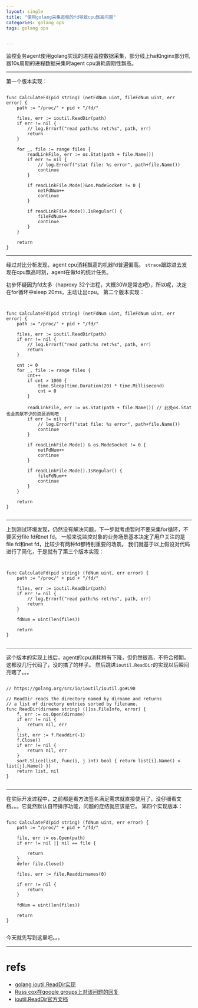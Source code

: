 ```yaml
---
layout: single
title: "使用golang采集进程的fd导致cpu飘高问题"
categories: golang ops
tags: golang ops


---
```


监控业务agent使用golang实现的进程监控数据采集，部分线上ha和nginx部分机器10s周期的进程数据采集时agent cpu消耗周期性飘高。

---

第一个版本实现：

```golang

func CalculateFd(pid string) (netFdNum uint, fileFdNum uint, err error) {
	path := "/proc/" + pid + "/fd/"
	
	files, err := ioutil.ReadDir(path)
	if err != nil {
		// log.Errorf("read path:%s ret:%s", path, err)
		return
	}
	
	for _, file := range files {
		readLinkFile, err := os.Stat(path + file.Name())
		if err != nil {
			// log.Errorf("stat file: %s error", path+file.Name())
			continue
		}
		
		if readLinkFile.Mode()&os.ModeSocket != 0 {
			netFdNum++
			continue
		}
		
		if readLinkFile.Mode().IsRegular() {
			fileFdNum++
			continue
		}
	}

	return
}

```

---

经过对比分析发现，agent cpu消耗飘高的机器fd普遍偏高。 `strace`跟踪进去发现在cpu飘高时刻，agent在做fd的统计任务。

初步怀疑因为fd太多（haproxy 32个进程，大概30W是常态吧），所以呢，决定在for循环中sleep 20ms，主动让出cpu。
第二个版本实现：

```golang


func CalculateFd(pid string) (netFdNum uint, fileFdNum uint, err error) {
	path := "/proc/" + pid + "/fd/"

	files, err := ioutil.ReadDir(path)
	if err != nil {
		// log.Errorf("read path:%s ret:%s", path, err)
		return
	}

	cnt := 0
	for _, file := range files {
		cnt++
		if cnt > 1000 {
			time.Sleep(time.Duration(20) * time.Millisecond)
			cnt = 0
		}

		readLinkFile, err := os.Stat(path + file.Name()) // 此处os.Stat也会贡献不少的资源消耗吧
		if err != nil {
			// log.Errorf("stat file: %s error", path+file.Name())
			continue
		}

		if readLinkFile.Mode() & os.ModeSocket != 0 {
			netFdNum++
			continue
		}

		if readLinkFile.Mode().IsRegular() {
			fileFdNum++
			continue
		}
	}

	return
}


```

---

上到测试环境发现，仍然没有解决问题，下一步就考虑暂时不要采集for循环，不要区分file fd和net fd。
一般来说监控对象的业务场景基本决定了用户关注的是file fd和net fd，比较少有两种fd都特别重要的场景。
我们就基于以上假设对代码进行了简化，于是就有了第三个版本实现：


```golang


func CalculateFd(pid string) (fdNum uint, err error) {
	path := "/proc/" + pid + "/fd/"

	files, err := ioutil.ReadDir(path)
	if err != nil {
		// log.Errorf("read path:%s ret:%s", path, err)
		return
	}

	fdNum = uint(len(files))

	return
}


```

---

这个版本的实现上线后，agent的cpu消耗稍有下降，但仍然很高，不符合预期。这都没几行代码了，没的搞了的样子。
然后跳进`ioutil.ReadDir`的实现以后瞬间亮瞎了。。。


```golang

// https://golang.org/src/io/ioutil/ioutil.go#L90

// ReadDir reads the directory named by dirname and returns
// a list of directory entries sorted by filename.
func ReadDir(dirname string) ([]os.FileInfo, error) {
	f, err := os.Open(dirname)
	if err != nil {
		return nil, err
	}
	list, err := f.Readdir(-1)
	f.Close()
	if err != nil {
		return nil, err
	}
	sort.Slice(list, func(i, j int) bool { return list[i].Name() < list[j].Name() })
	return list, nil
}


```

---

在实际开发过程中，之前都是看方法签名满足需求就直接使用了，没仔细看文档。。。它竟然默认自带排序功能，问题的症结就应该是它。
第四个实现版本：


```golang

func CalculateFd(pid string) (fdNum uint, err error) {
	path := "/proc/" + pid + "/fd/"

	file, err := os.Open(path)
	if err != nil || nil == file {

		return
	}
	defer file.Close()

	files, err := file.Readdirnames(0)

	if err != nil {
		return
	}

	fdNum = uint(len(files))

	return
}


```

今天就先写到这里吧。。。

---

# refs
- [golang ioutil.ReadDir实现](https://golang.org/src/io/ioutil/ioutil.go#L90)
- [Russ cox在google groups上对该问题的回复](https://groups.google.com/forum/#!topic/golang-nuts/Q7hYQ9GdX9Q)
- [ioutil.ReadDir官方文档](https://golang.org/pkg/io/ioutil/)
